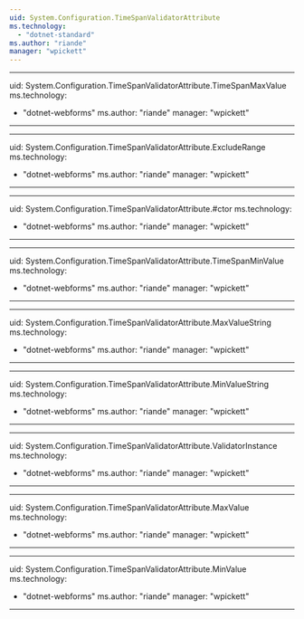 ```yaml
---
uid: System.Configuration.TimeSpanValidatorAttribute
ms.technology: 
  - "dotnet-standard"
ms.author: "riande"
manager: "wpickett"
---
```


---
uid: System.Configuration.TimeSpanValidatorAttribute.TimeSpanMaxValue
ms.technology: 
  - "dotnet-webforms"
ms.author: "riande"
manager: "wpickett"
---

---
uid: System.Configuration.TimeSpanValidatorAttribute.ExcludeRange
ms.technology: 
  - "dotnet-webforms"
ms.author: "riande"
manager: "wpickett"
---

---
uid: System.Configuration.TimeSpanValidatorAttribute.#ctor
ms.technology: 
  - "dotnet-webforms"
ms.author: "riande"
manager: "wpickett"
---

---
uid: System.Configuration.TimeSpanValidatorAttribute.TimeSpanMinValue
ms.technology: 
  - "dotnet-webforms"
ms.author: "riande"
manager: "wpickett"
---

---
uid: System.Configuration.TimeSpanValidatorAttribute.MaxValueString
ms.technology: 
  - "dotnet-webforms"
ms.author: "riande"
manager: "wpickett"
---

---
uid: System.Configuration.TimeSpanValidatorAttribute.MinValueString
ms.technology: 
  - "dotnet-webforms"
ms.author: "riande"
manager: "wpickett"
---

---
uid: System.Configuration.TimeSpanValidatorAttribute.ValidatorInstance
ms.technology: 
  - "dotnet-webforms"
ms.author: "riande"
manager: "wpickett"
---

---
uid: System.Configuration.TimeSpanValidatorAttribute.MaxValue
ms.technology: 
  - "dotnet-webforms"
ms.author: "riande"
manager: "wpickett"
---

---
uid: System.Configuration.TimeSpanValidatorAttribute.MinValue
ms.technology: 
  - "dotnet-webforms"
ms.author: "riande"
manager: "wpickett"
---
